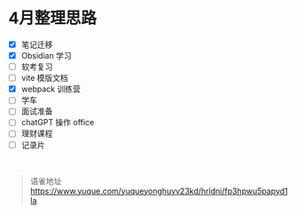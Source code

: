 # 4月整理思路
- [x] 笔记迁移
- [x] Obsidian 学习
- [ ] 软考复习
- [ ] vite 模版文档
- [x] webpack 训练营
- [ ] 学车
- [ ] 面试准备
- [ ] chatGPT 操作 office
- [ ] 理财课程
- [ ] 记录片

<br>
  
> 语雀地址 https://www.yuque.com/yuqueyonghuyv23kd/hrldni/fp3hpwu5papyd1la
